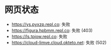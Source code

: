 # 网页状态
- https://ys.pyxzp.repl.co: 失败
- https://figura.hpbmm.repl.co: 失败 (403)
- https://ls.tpjow.repl.co: 失败
- https://cloud-limve.cloud.okteto.net: 失败 (502)
